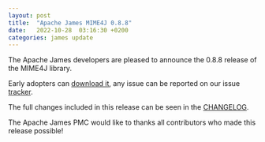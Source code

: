 ```yaml
---
layout: post
title:  "Apache James MIME4J 0.8.8"
date:   2022-10-28  03:16:30 +0200
categories: james update
---
```


The Apache James developers are pleased to announce the 0.8.8 release of the MIME4J library.

Early adopters can [download it][download], any issue can be reported on our issue [tracker][tracker].

The full changes included in this release can be seen in the [CHANGELOG][CHANGELOG].

The Apache James PMC would like to thanks all contributors who made this release possible!

[CHANGELOG]: https://github.com/apache/james-mime4j/blob/master/CHANGELOG.md
[tracker]: https://issues.apache.org/jira/browse/MIME4J
[download]: https://james.apache.org/download.cgi#Apache_Mime4J
